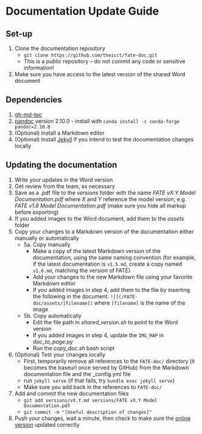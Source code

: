 # Documentation Update Guide

## Set-up

1. Clone the documentation repository
   - `git clone https://github.com/theicct/fate-doc.git`
   - This is a _public_ repository – do not commit any code or sensitive information!
2. Make sure you have access to the latest version of the shared Word document

## Dependencies
1. [gh-md-toc](https://github.com/ekalinin/github-markdown-toc)
2. [pandoc](https://pandoc.org/index.html) version 2.10.0 - install with `conda install -c conda-forge pandoc=2.10.0`
3. (Optional) Install a Markdown editor
4. (Optional) Install [Jekyll](https://jekyllrb.com/) if you intend to test the documentation changes locally

## Updating the documentation

1. Write your updates in the Word version
2. Get review from the team, as necessary
3. Save as a .pdf file to the _versions_ folder with the name _FATE vX.Y Model Documentation.pdf_ where _X_ and _Y_ reference the model version, e.g. _FATE v1.6 Model Documentation.pdf_ (make sure you hide all markup before exporting)
4. If you added images to the Word document, add them to the _assets_ folder
5. Copy your changes to a Markdown version of the documentation either manually or automatically
   - 5a. Copy manually
     - Make a copy of the latest Markdown version of the documentation, using the same naming convention (for example, if the latest documentation is `v1.5.md`, create a copy named `v1.6.md`, matching the version of FATE)
     - Add your changes to the new Markdown file using your favorite Markdown editor
     - If you added images in step 4, add them to the file by inserting the following in the document: `![](/FATE-doc/assets/[filename])` where `[filename]` is the name of the image
   -  5b. Copy automatically
      - Edit the file path in _shared_version.sh_ to point to the Word version
      - If you added images in step 4, update the `IMG_MAP` in _doc_to_page.py_
      - Run the _copy_doc.sh_ bash script
6. (Optional) Test your changes locally
   - First, temporarily remove all references to the `FATE-doc/` directory (it becomes the baseurl once served by GitHub) from the Markdown documentation file and the _config.yml file
   - run `jekyll serve` (if that fails, try `bundle exec jekyll serve`)
   - Make sure you add back in the references to `FATE-doc/`
7. Add and commit the new documentation files
   - `git add versions/vX.Y.md versions/FATE vX.Y Model Documentation.pdf`
   - `git commit -m "[Useful description of changes]"`
8. Push your changes, wait a minute, then check to make sure the [online version](https://theicct.github.io/FATE-doc) updated correctly
